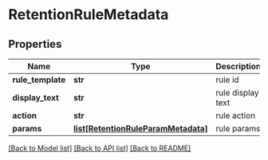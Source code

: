 # RetentionRuleMetadata

## Properties
Name | Type | Description | Notes
------------ | ------------- | ------------- | -------------
**rule_template** | **str** | rule id | [optional] 
**display_text** | **str** | rule display text | [optional] 
**action** | **str** | rule action | [optional] 
**params** | [**list[RetentionRuleParamMetadata]**](RetentionRuleParamMetadata.md) | rule params | [optional] 

[[Back to Model list]](../README.md#documentation-for-models) [[Back to API list]](../README.md#documentation-for-api-endpoints) [[Back to README]](../README.md)

